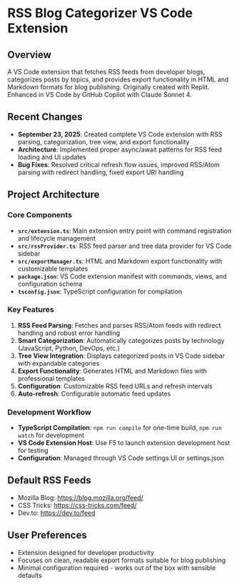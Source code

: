 # RSS Blog Categorizer VS Code Extension

## Overview

A VS Code extension that fetches RSS feeds from developer blogs, categorizes posts by topics, and provides export functionality in HTML and Markdown formats for blog publishing. Originally created with Replit. Enhanced in VS Code by GitHub Copilot with Claude Sonnet 4.

## Recent Changes

- **September 23, 2025**: Created complete VS Code extension with RSS parsing, categorization, tree view, and export functionality
- **Architecture**: Implemented proper async/await patterns for RSS feed loading and UI updates
- **Bug Fixes**: Resolved critical refresh flow issues, improved RSS/Atom parsing with redirect handling, fixed export URI handling

## Project Architecture

### Core Components

- **`src/extension.ts`**: Main extension entry point with command registration and lifecycle management
- **`src/rssProvider.ts`**: RSS feed parser and tree data provider for VS Code sidebar
- **`src/exportManager.ts`**: HTML and Markdown export functionality with customizable templates
- **`package.json`**: VS Code extension manifest with commands, views, and configuration schema
- **`tsconfig.json`**: TypeScript configuration for compilation

### Key Features

1. **RSS Feed Parsing**: Fetches and parses RSS/Atom feeds with redirect handling and robust error handling
2. **Smart Categorization**: Automatically categorizes posts by technology (JavaScript, Python, DevOps, etc.)
3. **Tree View Integration**: Displays categorized posts in VS Code sidebar with expandable categories
4. **Export Functionality**: Generates HTML and Markdown files with professional templates
5. **Configuration**: Customizable RSS feed URLs and refresh intervals
6. **Auto-refresh**: Configurable automatic feed updates

### Development Workflow

- **TypeScript Compilation**: `npm run compile` for one-time build, `npm run watch` for development
- **VS Code Extension Host**: Use F5 to launch extension development host for testing
- **Configuration**: Managed through VS Code settings UI or settings.json

## Default RSS Feeds

- Mozilla Blog: https://blog.mozilla.org/feed/
- CSS Tricks: https://css-tricks.com/feed/
- Dev.to: https://dev.to/feed

## User Preferences

- Extension designed for developer productivity
- Focuses on clean, readable export formats suitable for blog publishing
- Minimal configuration required - works out of the box with sensible defaults
